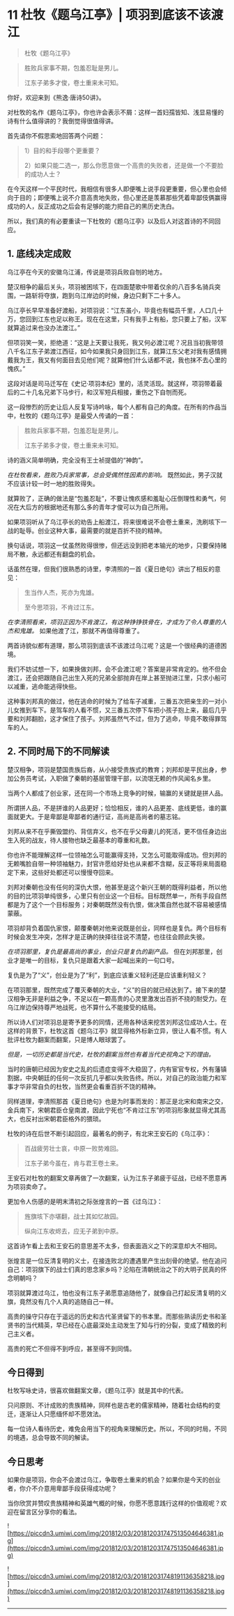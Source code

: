 # 11 杜牧《题乌江亭》| 项羽到底该不该渡江

> 杜牧《题乌江亭》

> 胜败兵家事不期，包羞忍耻是男儿。
> 
> 江东子弟多才俊，卷土重来未可知。

你好，欢迎来到《熊逸·唐诗50讲》。

对杜牧的名作《题乌江亭》，你也许会表示不屑：这样一首妇孺皆知、浅显易懂的诗有什么值得讲的？我倒觉得很值得讲。

首先请你不假思索地回答两个问题：

> 1）目的和手段哪个更重要？
> 
> 2）如果只能二选一，那么你愿意做一个高贵的失败者，还是做一个不要脸的成功人士？

在今天这样一个平民时代，我相信有很多人即便嘴上说手段更重要，但心里也会倾向于目的；即便嘴上说不介意高贵地失败，但心里还是羡慕那些凭着卑鄙伎俩赢得成功的人，反正成功之后会有足够的能力把自己的黑历史洗白。

所以，我们真的有必要重读一下杜牧的《题乌江亭》以及后人对这首诗的不同回应。

## 1. 底线决定成败

乌江亭在今天的安徽乌江浦，传说是项羽兵败自刎的地方。

楚汉相争的最后关头，项羽被困垓下，在四面楚歌中带着仅余的八百多名骑兵突围，一路斩将夺旗，跑到乌江岸边的时候，身边只剩下二十多人。

乌江亭长早早准备好渡船，对项羽说：“江东虽小，毕竟也有幅员千里，人口几十万，您回到江东也足以称王。现在在这里，只有我手上有船，您只要上了船，汉军就算追过来也没办法渡江。”

但项羽笑一笑，拒绝道：“这是上天要让我死，我又何必渡江呢？况且当初我带领八千名江东子弟渡江西征，如今如果我只身回到江东，就算江东父老对我有感情拥戴我为王，我又有何面目去见他们呢？就算他们什么话都不说，我也抹不去心里的愧疚。”

这段对话是司马迁写在《史记·项羽本纪》里的，活灵活现。就这样，项羽带着最后的二十几名兄弟下马步行，和汉军短兵相接，重伤之下自刎而死。

这一段惨烈的历史让后人反复写诗吟咏，每个人都有自己的角度。在所有的作品当中，杜牧的《题乌江亭》是最受人传诵的一首：

> 胜败兵家事不期，包羞忍耻是男儿。
> 
> 江东子弟多才俊，卷土重来未可知。

诗的涵义简单明确，完全没有王士祯提倡的“神韵”。

 *在杜牧看来，胜败乃兵家常事，总会受偶然性因素的影响。* 既然如此，男子汉就不应该计较一时一地的胜败得失。

就算败了，正确的做法是“包羞忍耻”，不要让愧疚感和羞耻心压倒理性和勇气，何况在大后方的根据地还有那么多的青年才俊可以为自己所用。

如果项羽听从了乌江亭长的劝告上船渡江，将来很难说不会卷土重来，洗刷垓下一战的耻辱。创业这种大事，最需要的就是百折不挠的精神。

换句话说，项羽这一仗虽然败得很惨，但还远没到把老本输光的地步，只要保持赌局不散，永远都还有翻盘的机会。

话虽然在理，但我们很熟悉的诗里，李清照的一首《夏日绝句》讲出了相反的意见：

> 生当作人杰，死亦为鬼雄。
> 
> 至今思项羽，不肯过江东。

 *在李清照看来，项羽正因为不肯渡江，有这种铮铮铁骨在，才成为了令人尊重的人杰和鬼雄。* 如果他渡了江，那就不再值得尊重了。

两首诗貌似都有道理，那么项羽到底该不该渡过乌江呢？这是一个很经典的道德困境。

我们不妨试想一下，如果换做刘邦，会不会渡江呢？答案是非常肯定的。他不但会渡江，还会把跟随自己出生入死的兄弟全部抛弃在岸上甚至抛进江里，只求小船可以减重，逃命能逃得快些。

这种事刘邦真的做过，他在逃命的时候为了给车子减重，三番五次把亲生的一对小儿女推到车下。是驾车的人看不惯，又三番五次停下车把小孩子抱上来，最后几乎要和刘邦翻脸，这才保住了孩子。刘邦虽然气不过，但为了逃命，毕竟不敢得罪驾车的人。

## 2. 不同时局下的不同解读

楚汉相争，项羽是楚国贵族后裔，从小接受贵族式的教育；刘邦却是平民出身，参加公务员考试，入职做了秦朝的基层管理干部，以流氓无赖的作风闻名乡里。

当两个人都成了创业家，还在同一个市场上竞争的时候，输赢的关键就是拼人品。

所谓拼人品，不是拼谁的人品更好；恰恰相反，谁的人品更差、底线更低，谁的赢面就更大。于是卑鄙是卑鄙者的通行证，高尚是高尚者的墓志铭。

刘邦从来不在乎撕毁盟约、背信弃义，也不在乎父母妻儿的死活，更不信任身边出生入死的战友，待人接物也缺乏最基本的尊重和礼数。

你也许不能理解这样一位领袖怎么可能赢得支持，又怎么可能取得成功。但刘邦的无赖嘴脸自带一种领袖魅力，封官许愿给好处也从来都不含糊，反正等将来局面稳定下来，这些好处都还可以慢慢夺回来。

刘邦对秦朝也没有任何的深仇大恨，他甚至是这个新兴王朝的既得利益者，所以他的目的比项羽单纯很多，心里只有创业这一个目标。目标既然单一，所有手段自然都是为了这个一个目标服务；对秦朝既然没有仇恨，做决策自然也就不容易被感情蒙蔽。

项羽却背负着国仇家恨，颠覆秦朝对他来说既是创业，同样也是复仇。两个目标有时候会发生冲突，怎样才是正确的抉择往往说不清楚，也往往会顾此失彼。

 *在项羽那里，复仇是最高尚的事业，创业只是复仇的副产品。* 但在刘邦那里，创业才是唯一的目标，复仇只是跟着大家一起喊出来的一句口号。

复仇是为了“义”，创业是为了“利”，到底应该重义轻利还是应该重利轻义？

在项羽那里，既然完成了覆灭秦朝的大业，“义”的目的就已经达到了。接下来的楚汉相争无非是利益之争，不足以在一颗高贵的心灵里激发出百折不挠的耐受力。在乌江岸边保持尊严地战死，也不算什么不能接受的结局。

所以诗人们对项羽总是寄予更多的同情，还用各种话来挖苦刘邦这位成功人士。在这样的背景下，杜牧这首《题乌江亭》就显得格外标新立异，很让人看不惯。有人批评杜牧为翻案而翻案，只是博人眼球罢了。

 *但是，一切历史都是当代史，杜牧的翻案当然也有着当代史视角之下的理由。*

当时的唐朝已经因为安史之乱的后遗症变得不大稳固了，内有宦官专权，外有藩镇割据，中央朝廷的任何一次反抗几乎都以失败告终。所以，对自己的政治能力和军事才华非常自负的杜牧，当然更会看重百折不饶的精神。

同样道理，李清照那首《夏日绝句》也是为时事而发的：那正是北宋和南宋之交，金兵南下，宋朝君臣仓皇南渡，因此宁死也“不肯过江东”的项羽形象就显得尤其高大，也反衬出宋朝君臣格外的猥琐。

杜牧的诗在后世不断引起回应，最著名的例子，有北宋王安石的《乌江亭》：

> 百战疲劳壮士哀，中原一败势难回。
> 
> 江东子弟今虽在，肯与君王卷土来。

王安石对杜牧的翻案文章再做了一次翻案，认为江东子弟疲于征战，已经不愿意再为项羽卖命了。

更加令人伤感的是明末清初之际张煌言的一首《过乌江》：

> 旌旗垓下亦堪翻，战士其如忆故园。
> 
> 纵向江东收烬去，应无子弟到中原。

这首诗乍看上去和王安石的意思差不太多，但表面涵义之下的深意却大不相同。

张煌言是一位反清复明的义士，在接连败北的遭遇里产生出刻骨的绝望。他在追问自己：项羽旗下的战士们真的思念家乡吗？沦陷在清朝统治之下的大明子民真的怀念明朝吗？

项羽就算渡过乌江，怕也没有江东子弟愿意追随他了，就像自己打起反清复明的义旗，竟然没有几个人真的追随自己一样。

高贵的操守只存在于遥远的历史和古代圣贤留下的书本里。而那些熟读历史书和圣贤书的当代精英，早已经在心底最深处主动发生了知与行的分裂，变成了精致的利己主义者。

高贵的死亡不但得不到呼应，甚至得不到同情。

## 今日得到

杜牧写咏史诗，很喜欢做翻案文章，《题乌江亭》就是其中的代表。

只问原则、不计成败的贵族精神，同样也是古老的儒家精神，随着社会结构的变迁，逐渐让人只愿缅怀却不愿效法。

每一位诗人看待历史，难免会用当下的视角来理解历史。所以，不同的时局，不同的境遇，总会导致不同的解读。

## 今日思考

如果你是项羽，你会不会渡过乌江，争取卷土重来的机会？如果你是今天的创业者，你介不介意用卑鄙手段获得成功呢？

当你欣赏并赞叹贵族精神和英雄气概的时候，你愿不愿意践行这样的价值观呢？欢迎在留言区分享你的看法。

![https://piccdn3.umiwi.com/img/201812/03/201812031747513504646381.jpg](https://piccdn3.umiwi.com/img/201812/03/201812031747513504646381.jpg)

![https://piccdn3.umiwi.com/img/201812/03/201812031748191136358218.jpg](https://piccdn3.umiwi.com/img/201812/03/201812031748191136358218.jpg)

---
